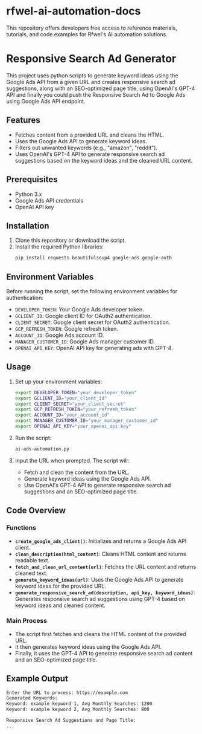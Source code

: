 # rfwel-ai-automation-docs
This repository offers developers free access to reference materials, tutorials, and code examples for Rfwel's AI automation solutions. 

# Responsive Search Ad Generator

This project uses python scripts to generate keyword ideas using the Google Ads API from a given URL and creates responsive search ad suggestions, along with an SEO-optimized page title, using OpenAI's GPT-4 API and finally you could push the Responsive Search Ad to Google Ads using Google Ads API endpoint.

## Features

- Fetches content from a provided URL and cleans the HTML.
- Uses the Google Ads API to generate keyword ideas.
- Filters out unwanted keywords (e.g., "amazon", "reddit").
- Uses OpenAI's GPT-4 API to generate responsive search ad suggestions based on the keyword ideas and the cleaned URL content.

## Prerequisites

- Python 3.x
- Google Ads API credentials
- OpenAI API key

## Installation

1. Clone this repository or download the script.
2. Install the required Python libraries:
    ```bash
    pip install requests beautifulsoup4 google-ads google-auth
    ```

## Environment Variables

Before running the script, set the following environment variables for authentication:

- `DEVELOPER_TOKEN`: Your Google Ads developer token.
- `GCLIENT_ID`: Google client ID for OAuth2 authentication.
- `CLIENT_SECRET`: Google client secret for OAuth2 authentication.
- `GCP_REFRESH_TOKEN`: Google refresh token.
- `ACCOUNT_ID`: Google Ads account ID.
- `MANAGER_CUSTOMER_ID`: Google Ads manager customer ID.
- `OPENAI_API_KEY`: OpenAI API key for generating ads with GPT-4.

## Usage

1. Set up your environment variables:
    ```bash
    export DEVELOPER_TOKEN="your_developer_token"
    export GCLIENT_ID="your_client_id"
    export CLIENT_SECRET="your_client_secret"
    export GCP_REFRESH_TOKEN="your_refresh_token"
    export ACCOUNT_ID="your_account_id"
    export MANAGER_CUSTOMER_ID="your_manager_customer_id"
    export OPENAI_API_KEY="your_openai_api_key"
    ```

2. Run the script:
    ```bash
    ai-ads-automation.py
    ```

3. Input the URL when prompted. The script will:
   - Fetch and clean the content from the URL.
   - Generate keyword ideas using the Google Ads API.
   - Use OpenAI's GPT-4 API to generate responsive search ad suggestions and an SEO-optimized page title.

## Code Overview

### Functions

- **`create_google_ads_client()`**: Initializes and returns a Google Ads API client.
- **`clean_description(html_content)`**: Cleans HTML content and returns readable text.
- **`fetch_and_clean_url_content(url)`**: Fetches the URL content and returns cleaned text.
- **`generate_keyword_ideas(url)`**: Uses the Google Ads API to generate keyword ideas for the provided URL.
- **`generate_responsive_search_ad(description, api_key, keyword_ideas)`**: Generates responsive search ad suggestions using GPT-4 based on keyword ideas and cleaned content.

### Main Process

- The script first fetches and cleans the HTML content of the provided URL.
- It then generates keyword ideas using the Google Ads API.
- Finally, it uses the GPT-4 API to generate responsive search ad content and an SEO-optimized page title.

## Example Output

```bash
Enter the URL to process: https://example.com
Generated Keywords:
Keyword: example keyword 1, Avg Monthly Searches: 1200
Keyword: example keyword 2, Avg Monthly Searches: 800

Responsive Search Ad Suggestions and Page Title:
...
```
